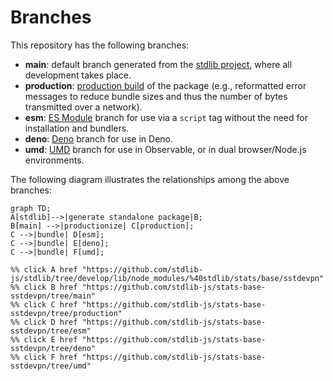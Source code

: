 <!--

@license Apache-2.0

Copyright (c) 2022 The Stdlib Authors.

Licensed under the Apache License, Version 2.0 (the "License");
you may not use this file except in compliance with the License.
You may obtain a copy of the License at

    http://www.apache.org/licenses/LICENSE-2.0

Unless required by applicable law or agreed to in writing, software
distributed under the License is distributed on an "AS IS" BASIS,
WITHOUT WARRANTIES OR CONDITIONS OF ANY KIND, either express or implied.
See the License for the specific language governing permissions and
limitations under the License.

-->

# Branches

This repository has the following branches:

-   **main**: default branch generated from the [stdlib project][stdlib-url], where all development takes place.
-   **production**: [production build][production-url] of the package (e.g., reformatted error messages to reduce bundle sizes and thus the number of bytes transmitted over a network).
-   **esm**: [ES Module][esm-url] branch for use via a `script` tag without the need for installation and bundlers.
-   **deno**: [Deno][deno-url] branch for use in Deno.
-   **umd**: [UMD][umd-url] branch for use in Observable, or in dual browser/Node.js environments.

The following diagram illustrates the relationships among the above branches:

```mermaid
graph TD;
A[stdlib]-->|generate standalone package|B;
B[main] -->|productionize| C[production];
C -->|bundle| D[esm];
C -->|bundle| E[deno];
C -->|bundle| F[umd];

%% click A href "https://github.com/stdlib-js/stdlib/tree/develop/lib/node_modules/%40stdlib/stats/base/sstdevpn"
%% click B href "https://github.com/stdlib-js/stats-base-sstdevpn/tree/main"
%% click C href "https://github.com/stdlib-js/stats-base-sstdevpn/tree/production"
%% click D href "https://github.com/stdlib-js/stats-base-sstdevpn/tree/esm"
%% click E href "https://github.com/stdlib-js/stats-base-sstdevpn/tree/deno"
%% click F href "https://github.com/stdlib-js/stats-base-sstdevpn/tree/umd"
```

[stdlib-url]: https://github.com/stdlib-js/stdlib/tree/develop/lib/node_modules/%40stdlib/stats/base/sstdevpn
[production-url]: https://github.com/stdlib-js/stats-base-sstdevpn/tree/production
[deno-url]: https://github.com/stdlib-js/stats-base-sstdevpn/tree/deno
[umd-url]: https://github.com/stdlib-js/stats-base-sstdevpn/tree/umd
[esm-url]: https://github.com/stdlib-js/stats-base-sstdevpn/tree/esm